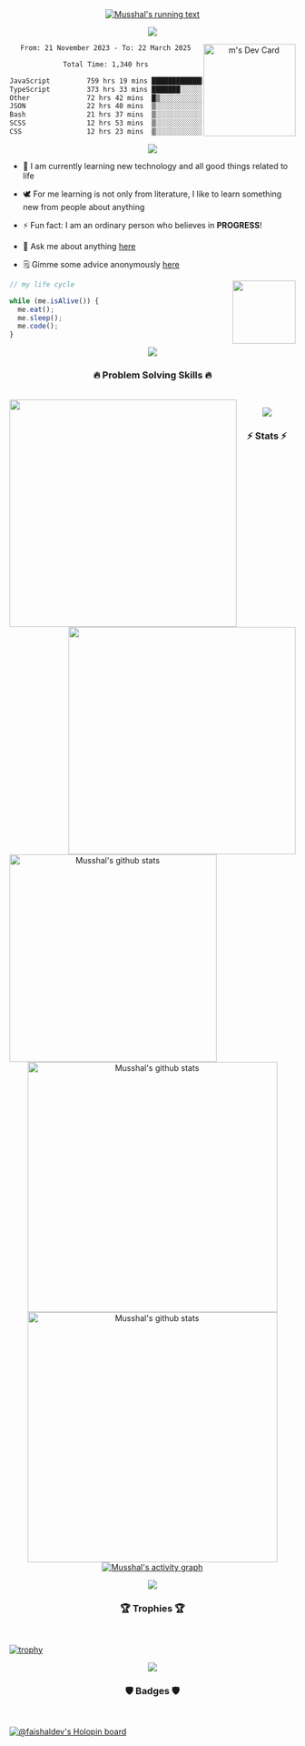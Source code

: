 <div align="center">
  <a href="https://github.com/faishaldev">
    <img src="https://readme-typing-svg.herokuapp.com/?lines=Hi+there!+👋;My+name+is+Faishal;I+am+a+software+engineer;Welcome+to+my+profile;Nice+to+meet+you!&center=true&size=28" alt="Musshal's running text"/>
  </a>
</div>

<p align="center"><img src="https://user-images.githubusercontent.com/73097560/115834477-dbab4500-a447-11eb-908a-139a6edaec5c.gif"></p>

<div align="center">
  <a href="https://app.daily.dev/faishaldev"><img src="https://api.daily.dev/devcards/v2/b1fp8o9cS5GrrpMy6s2N5.png?r=653&type=default" width="162" alt="m's Dev Card" align="right" /></a>
</div>

<div align="center">
<!--START_SECTION:waka-->

```txt
From: 21 November 2023 - To: 22 March 2025

Total Time: 1,340 hrs

JavaScript         759 hrs 19 mins ██████████████▒░░░░░░░░░░   56.67 %
TypeScript         373 hrs 33 mins ███████░░░░░░░░░░░░░░░░░░   27.88 %
Other              72 hrs 42 mins  █▒░░░░░░░░░░░░░░░░░░░░░░░   05.43 %
JSON               22 hrs 40 mins  ▒░░░░░░░░░░░░░░░░░░░░░░░░   01.69 %
Bash               21 hrs 37 mins  ▒░░░░░░░░░░░░░░░░░░░░░░░░   01.61 %
SCSS               12 hrs 53 mins  ▒░░░░░░░░░░░░░░░░░░░░░░░░   00.96 %
CSS                12 hrs 23 mins  ▒░░░░░░░░░░░░░░░░░░░░░░░░   00.92 %
```

<!--END_SECTION:waka-->
</div>

<p align="center"><img src="https://user-images.githubusercontent.com/73097560/115834477-dbab4500-a447-11eb-908a-139a6edaec5c.gif"></p>

- 🌱 I am currently learning new technology and all good things related to life
- 🕊️ For me learning is not only from literature, I like to learn something new from people about anything
- ⚡ Fun fact: I am <!-- dead inside 🙂 --> an ordinary person who believes in <strong>PROGRESS</strong>!
- 💬 Ask me about anything [here](https://github.com/faishaldev/faishaldev/issues)
- 🗒️ Gimme some advice anonymously [here](https://secreto.site/ayj9s7)

  <a href="https://open.spotify.com/user/31py5qf5z7v74gghjkrfhk2jh2ze">
    <img src="https://spotify-github-profile.kittinanx.com/api/view?uid=31py5qf5z7v74gghjkrfhk2jh2ze&cover_image=true&theme=default&show_offline=false&background_color=121212&interchange=false)](https://github.com/kittinan/spotify-github-profile" align="right" width="111px" />
  </a>

```js
// my life cycle

while (me.isAlive()) {
  me.eat();
  me.sleep();
  me.code();
}
```
<p align="center"><img src="https://user-images.githubusercontent.com/73097560/115834477-dbab4500-a447-11eb-908a-139a6edaec5c.gif"></p>

<h3 align="center">🔥 Problem Solving Skills 🔥</h3>

<br />

<div align="center">
  <a href="https://www.codewars.com/users/faishaldev">
    <img src="https://codewars-stats-ignacio-cuadra.vercel.app/?username=faishaldev&theme=dark" width="400px" align="left" />
  </a>
  <a href="https://leetcode.com/faishaldev/">
    <img src="https://leetcard.jacoblin.cool/faishaldev?ext=contest" width="400px" align="right" />
  </a>
</div>

<p align="center"><img src="https://user-images.githubusercontent.com/73097560/115834477-dbab4500-a447-11eb-908a-139a6edaec5c.gif"></p>

<h3 align="center">⚡ Stats ⚡</h3>

<br />

<div align="center">
  <a href="https://github.com/faishaldev">
    <img src="https://github-readme-stats.vercel.app/api/top-langs/?username=faishaldev&theme=tokyonight" alt="Musshal's github stats" align="left" height="365px" />
  </a>
  <a href="https://github.com/faishaldev">
    <img src="https://github-readme-streak-stats.herokuapp.com/?user=faishaldev&theme=tokyonight&currStreakNum=fe8dab&currStreakLabel=fe8dab" alt="Musshal's github stats" width="440px" />
    </a><br />
  <a href="https://github.com/faishaldev">
    <img src="https://github-readme-stats.vercel.app/api?username=faishaldev&show_icons=true&include_all_commits=true&count_private=true&theme=tokyonight" alt="Musshal's github stats" width="440x" />
  </a>
  <a href="https://github.com/faishaldev">
    <img src="https://github-readme-activity-graph.vercel.app/graph?username=faishaldev&theme=tokyo-night&hide_border=false" alt="Musshal's activity graph" />
  </a>
</div>

<p align="center"><img src="https://user-images.githubusercontent.com/73097560/115834477-dbab4500-a447-11eb-908a-139a6edaec5c.gif"></p>

<h3 align="center">🏆 Trophies 🏆</h3>

<br />

[![trophy](https://github-profile-trophy.vercel.app/?username=faishaldev&theme=onedark&column=5&margin-w=100&margin-h=50)](https://github.com/faishaldev)

<p align="center"><img src="https://user-images.githubusercontent.com/73097560/115834477-dbab4500-a447-11eb-908a-139a6edaec5c.gif"></p>

<h3 align="center">🛡️ Badges 🛡️</h3>

<br />

[![@faishaldev's Holopin board](https://holopin.me/faishaldev)](https://holopin.io/@faishaldev)

